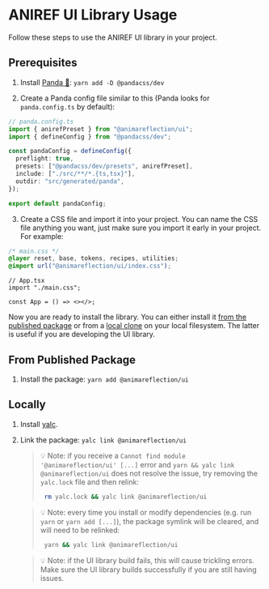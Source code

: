 # ANIREF UI Library Usage

Follow these steps to use the ANIREF UI library in your project.

## Prerequisites

1. Install [Panda 🐼](https://panda-css.com/): `yarn add -D @pandacss/dev`

2. Create a Panda config file similar to this (Panda looks for `panda.config.ts` by default):

```ts
// panda.config.ts
import { anirefPreset } from "@animareflection/ui";
import { defineConfig } from "@pandacss/dev";

const pandaConfig = defineConfig({
  preflight: true,
  presets: ["@pandacss/dev/presets", anirefPreset],
  include: ["./src/**/*.{ts,tsx}"],
  outdir: "src/generated/panda",
});

export default pandaConfig;
```

3. Create a CSS file and import it into your project. You can name the CSS file anything you want, just make sure you import it early in your project. For example:

```css
/* main.css */
@layer reset, base, tokens, recipes, utilities;
@import url("@animareflection/ui/index.css");
```

```tsx
// App.tsx
import "./main.css";

const App = () => <></>;
```

Now you are ready to install the library. You can either install it [from the published package](#from-published-package) or from a [local clone](#locally) on your local filesystem. The latter is useful if you are developing the UI library.

## From Published Package

1. Install the package: `yarn add @animareflection/ui`

## Locally

1. Install [yalc](https://github.com/wclr/yalc).

2. Link the package: `yalc link @animareflection/ui`

   > 💡 Note: if you receive a `Cannot find module '@animareflection/ui' [...]` error and `yarn && yalc link @animareflection/ui` does not resolve the issue, try removing the `yalc.lock` file and then relink:
   >
   > ```sh
   >  rm yalc.lock && yalc link @animareflection/ui
   > ```

   > 💡 Note: every time you install or modify dependencies (e.g. run `yarn` or `yarn add [...]`), the package symlink will be cleared, and will need to be relinked:
   >
   > ```sh
   >  yarn && yalc link @animareflection/ui
   > ```

   > 💡 Note: if the UI library build fails, this will cause trickling errors. Make sure the UI library builds successfully if you are still having issues.
